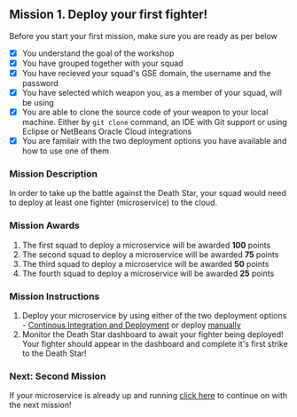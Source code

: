 ## Mission 1. Deploy your first fighter! ##

Before you start your first mission, make sure you are ready as per below 

- [x] You understand the goal of the workshop
- [x] You have grouped together with your squad
- [x] You have recieved your squad's GSE domain, the username and the password
- [x] You have selected which weapon you, as a member of your squad, will be using
- [x] You are able to clone the source code of your weapon to your local machine. Either by ```git clone``` command, an IDE with Git support or using Eclipse or NetBeans Oracle Cloud integrations
- [x] You are familair with the two deployment options you have available and how to use one of them

### Mission Description ###

In order to take up the battle against the Death Star, your squad would need to deploy at least one fighter (microservice) to the cloud. 

### Mission Awards ###

1. The first squad to deploy a microservice will be awarded **100** points
2. The second squad to deploy a microservice will be awarded **75** points
3. The third squad to deploy a microservice will be awarded **50** points
4. The fourth squad to deploy a microservice will be awarded **25** points

### Mission Instructions ###

1. Deploy your microservice by using either of the two deployment options - [Continous Integration and Deployment](../deployment/deployment.md) or deploy [manually](../deployment/manually.md)
2. Monitor the Death Star dashboard to await your fighter being deployed! Your fighter should appear in the dashboard and complete it's first strike to the Death Star!

### Next: Second Mission ###

If your microservice is already up and running [click here](scale.md) to continue on with the next mission!
